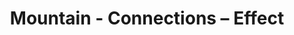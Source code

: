 ---
title: Mountain - Connections – Effect
builder: true
type: coming-soon

# Content section
sections:
  - headerSection
  - servicesSection
  - subscribeSection
  - contactSection
  - mapSection

# Background effect
connectionsEffect: 
  enable: true
  color: "#feea00"
  color2: "#a9df85"
  color3: "#5dc0ad"
  color4: "#ff9a00"
  color5: "#fa3f20"
  backgroundColor: "#111111"
  strokeStyle: "#3f47ff"
  lineWidth: 0.45

---